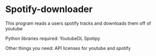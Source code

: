 # Spotify-downloader
This program reads a users spotify tracks and downloads them off of youtube

Python libraries required:
YoutubeDL
Spotipy

Other things you need:
API licenses for youtube and spotify
